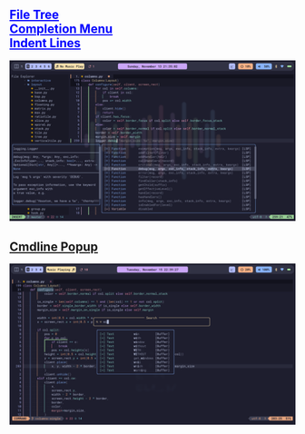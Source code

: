 ## <a href="https://github.com/nvim-tree/nvim-tree.lua" style="color: blue; text-decoration: underline;">File Tree</a><br><a href="https://github.com/hrsh7th/nvim-cmp" style="color: blue; text-decoration: underline;">Completion Menu</a><br><a href="https://github.com/lukas-reineke/indent-blankline.nvim" style="color: blue; text-decoration: underline;">Indent Lines</a>
<img src="screenshots/tree-cmp.png">

## <a href="https://github.com/folke/noice.nvim">Cmdline Popup</a>
<img src="screenshots/noice.png">

